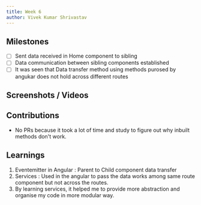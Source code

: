 ```yaml
---
title: Week 6
author: Vivek Kumar Shrivastav
---
```


## Milestones
- [ ] Sent data received in Home component to sibling
- [ ] Data communication between sibling components established
- [ ] It was seen that Data transfer method using methods purosed by angukar does not hold across different routes

## Screenshots / Videos 

## Contributions
- No PRs because it took a lot of time and study to figure out why inbuilt methods don't work.
## Learnings
1. Eventemitter in Angular : Parent to Child component data transfer
2. Services : Used in the angular to pass the data works among same route component but not across the routes.
3. By learning services, it helped me to provide more abstraction and organise my code in  more modular way.
